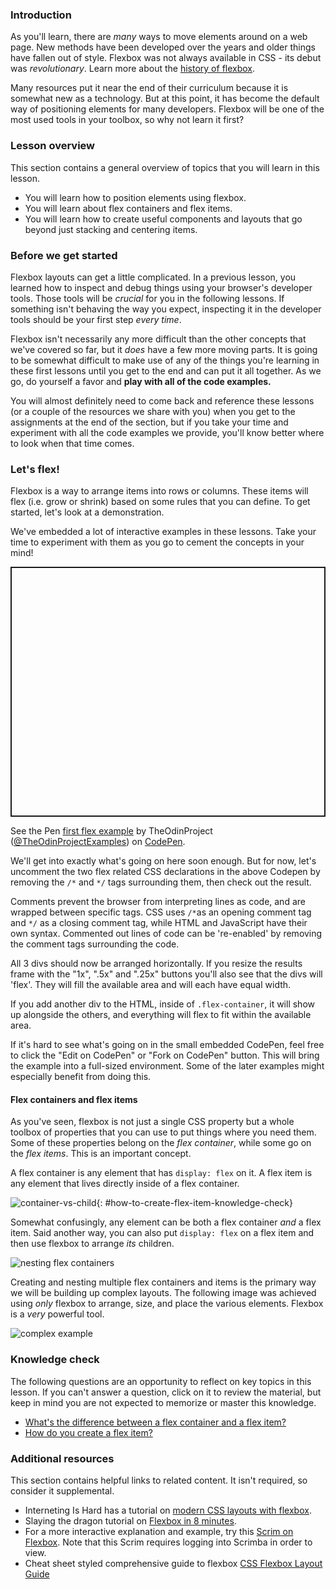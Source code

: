 ### Introduction

As you'll learn, there are *many* ways to move elements around on a web page. New methods have been developed over the years and older things have fallen out of style. Flexbox was not always available in CSS - its debut was *revolutionary*. Learn more about the [history of flexbox](https://medium.com/@BennyOgidan/history-of-css-grid-and-css-flexbox-658ae6cfe6d2).

Many resources put it near the end of their curriculum because it is somewhat new as a technology. But at this point, it has become the default way of positioning elements for many developers. Flexbox will be one of the most used tools in your toolbox, so why not learn it first?

### Lesson overview

This section contains a general overview of topics that you will learn in this lesson.

- You will learn how to position elements using flexbox.
- You will learn about flex containers and flex items.
- You will learn how to create useful components and layouts that go beyond just stacking and centering items.

### Before we get started

Flexbox layouts can get a little complicated. In a previous lesson, you learned how to inspect and debug things using your browser's developer tools. Those tools will be *crucial* for you in the following lessons. If something isn't behaving the way you expect, inspecting it in the developer tools should be your first step *every time*.

Flexbox isn't necessarily any more difficult than the other concepts that we've covered so far, but it *does* have a few more moving parts. It is going to be somewhat difficult to make use of any of the things you're learning in these first lessons until you get to the end and can put it all together. As we go, do yourself a favor and **play with all of the code examples.**

You will almost definitely need to come back and reference these lessons (or a couple of the resources we share with you) when you get to the assignments at the end of the section, but if you take your time and experiment with all the code examples we provide, you'll know better where to look when that time comes.

### Let's flex!

Flexbox is a way to arrange items into rows or columns. These items will flex (i.e. grow or shrink) based on some rules that you can define. To get started, let's look at a demonstration.

<div class="lesson-note" markdown="1">

We've embedded a lot of interactive examples in these lessons. Take your time to experiment with them as you go to cement the concepts in your mind!

</div>

<p class="codepen" data-height="400" data-default-tab="html,result" data-slug-hash="QWgNxrp" data-editable="true" data-user="TheOdinProjectExamples" style="height: 400px; box-sizing: border-box; display: flex; align-items: center; justify-content: center; border: 2px solid; margin: 1em 0; padding: 1em;">

  <span>See the Pen <a href="https://codepen.io/TheOdinProjectExamples/pen/QWgNxrp">
  first flex example</a> by TheOdinProject (<a href="https://codepen.io/TheOdinProjectExamples">@TheOdinProjectExamples</a>)
  on <a href="https://codepen.io">CodePen</a>.</span>

</p>

<script async src="https://cpwebassets.codepen.io/assets/embed/ei.js"></script>

We'll get into exactly what's going on here soon enough. But for now, let's uncomment the two flex related CSS declarations in the above Codepen by removing the `/*` and `*/` tags surrounding them, then check out the result.

<div class="lesson-note" markdown="1">

Comments prevent the browser from interpreting lines as code, and are wrapped between specific tags. CSS uses `/*`as an opening comment tag and `*/` as a closing comment tag, while HTML and JavaScript have their own syntax. Commented out lines of code can be 're-enabled' by removing the comment tags surrounding the code.

</div>

All 3 divs should now be arranged horizontally. If you resize the results frame with the "1x", ".5x" and ".25x" buttons you'll also see that the divs will 'flex'. They will fill the available area and will each have equal width.

If you add another div to the HTML, inside of `.flex-container`, it will show up alongside the others, and everything will flex to fit within the available area.

<div class="lesson-note" markdown="1">

If it's hard to see what's going on in the small embedded CodePen, feel free to click the "Edit on CodePen" or "Fork on CodePen" button. This will bring the example into a full-sized environment. Some of the later examples might especially benefit from doing this.

</div>

#### Flex containers and flex items

As you've seen, flexbox is not just a single CSS property but a whole toolbox of properties that you can use to put things where you need them. Some of these properties belong on the *flex container*, while some go on the *flex items*. This is an important concept.

<span id="flex-container-item-knowledge-check">A flex container is any element that has `display: flex` on it. A flex item is any element that lives directly inside of a flex container.</span>

![container-vs-child](https://cdn.statically.io/gh/TheOdinProject/curriculum/b2a53579fcbec1cfde47646cc5a2b109cd7772cc/foundations/html_css/flexbox/imgs/03.png){: #how-to-create-flex-item-knowledge-check}

Somewhat confusingly, any element can be both a flex container *and* a flex item. Said another way, you can also put `display: flex` on a flex item and then use flexbox to arrange *its* children.

![nesting flex containers](https://cdn.statically.io/gh/TheOdinProject/curriculum/495704c6eb6bf33bc927534f231533a82b27b2ac/html_css/v2/foundations/flexbox/imgs/04.png)

Creating and nesting multiple flex containers and items is the primary way we will be building up complex layouts. The following image was achieved using *only* flexbox to arrange, size, and place the various elements. Flexbox is a *very* powerful tool.

![complex example](https://cdn.statically.io/gh/TheOdinProject/curriculum/495704c6eb6bf33bc927534f231533a82b27b2ac/html_css/v2/foundations/flexbox/imgs/05.png)

### Knowledge check

The following questions are an opportunity to reflect on key topics in this lesson. If you can't answer a question, click on it to review the material, but keep in mind you are not expected to memorize or master this knowledge.

- [What's the difference between a flex container and a flex item?](#flex-container-item-knowledge-check)
- [How do you create a flex item?](#how-to-create-flex-item-knowledge-check)

### Additional resources

This section contains helpful links to related content. It isn't required, so consider it supplemental.

- Interneting Is Hard has a tutorial on [modern CSS layouts with flexbox](https://internetingishard.netlify.app/html-and-css/flexbox/index.html).
- Slaying the dragon tutorial on [Flexbox in 8 minutes](https://youtu.be/phWxA89Dy94?si=UOXlsTa0BMfQYG3q).
- For a more interactive explanation and example, try this [Scrim on Flexbox](https://scrimba.com/learn/flexbox/your-first-flexbox-layout-flexbox-tutorial-canLGCw). Note that this Scrim requires logging into Scrimba in order to view.
- Cheat sheet styled comprehensive guide to flexbox [CSS Flexbox Layout Guide](https://css-tricks.com/snippets/css/a-guide-to-flexbox/)
